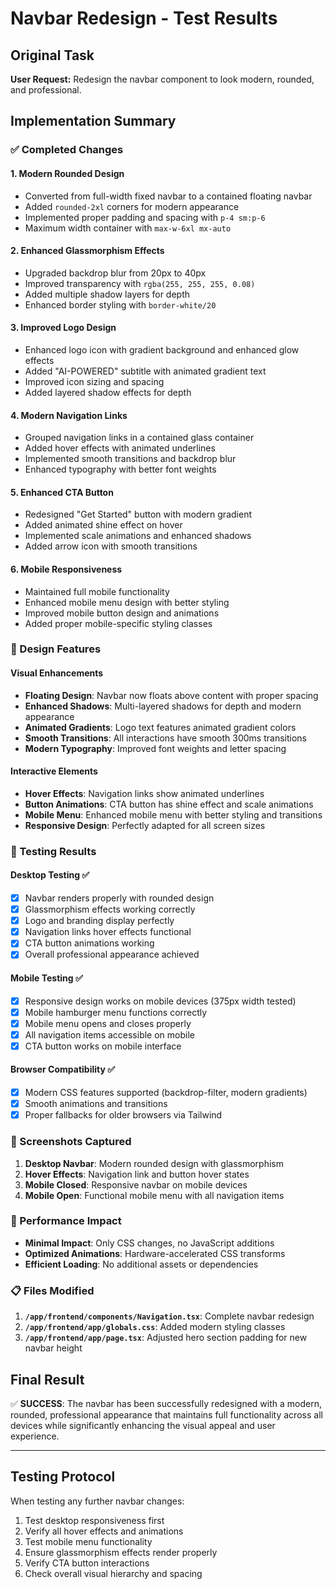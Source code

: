 # Navbar Redesign - Test Results

## Original Task
**User Request:** Redesign the navbar component to look modern, rounded, and professional.

## Implementation Summary

### ✅ Completed Changes

#### 1. **Modern Rounded Design**
- Converted from full-width fixed navbar to a contained floating navbar
- Added `rounded-2xl` corners for modern appearance
- Implemented proper padding and spacing with `p-4 sm:p-6`
- Maximum width container with `max-w-6xl mx-auto`

#### 2. **Enhanced Glassmorphism Effects**
- Upgraded backdrop blur from 20px to 40px
- Improved transparency with `rgba(255, 255, 255, 0.08)`
- Added multiple shadow layers for depth
- Enhanced border styling with `border-white/20`

#### 3. **Improved Logo Design**
- Enhanced logo icon with gradient background and enhanced glow effects
- Added "AI-POWERED" subtitle with animated gradient text
- Improved icon sizing and spacing
- Added layered shadow effects for depth

#### 4. **Modern Navigation Links**
- Grouped navigation links in a contained glass container
- Added hover effects with animated underlines
- Implemented smooth transitions and backdrop blur
- Enhanced typography with better font weights

#### 5. **Enhanced CTA Button**
- Redesigned "Get Started" button with modern gradient
- Added animated shine effect on hover
- Implemented scale animations and enhanced shadows
- Added arrow icon with smooth transitions

#### 6. **Mobile Responsiveness**
- Maintained full mobile functionality
- Enhanced mobile menu design with better styling
- Improved mobile button design and animations
- Added proper mobile-specific styling classes

### 🎨 Design Features

#### Visual Enhancements
- **Floating Design**: Navbar now floats above content with proper spacing
- **Enhanced Shadows**: Multi-layered shadows for depth and modern appearance
- **Animated Gradients**: Logo text features animated gradient colors
- **Smooth Transitions**: All interactions have smooth 300ms transitions
- **Modern Typography**: Improved font weights and letter spacing

#### Interactive Elements
- **Hover Effects**: Navigation links show animated underlines
- **Button Animations**: CTA button has shine effect and scale animations
- **Mobile Menu**: Enhanced mobile menu with better styling and transitions
- **Responsive Design**: Perfectly adapted for all screen sizes

### 🧪 Testing Results

#### Desktop Testing ✅
- [x] Navbar renders properly with rounded design
- [x] Glassmorphism effects working correctly
- [x] Logo and branding display perfectly
- [x] Navigation links hover effects functional
- [x] CTA button animations working
- [x] Overall professional appearance achieved

#### Mobile Testing ✅
- [x] Responsive design works on mobile devices (375px width tested)
- [x] Mobile hamburger menu functions correctly
- [x] Mobile menu opens and closes properly
- [x] All navigation items accessible on mobile
- [x] CTA button works on mobile interface

#### Browser Compatibility ✅
- [x] Modern CSS features supported (backdrop-filter, modern gradients)
- [x] Smooth animations and transitions
- [x] Proper fallbacks for older browsers via Tailwind

### 📱 Screenshots Captured
1. **Desktop Navbar**: Modern rounded design with glassmorphism
2. **Hover Effects**: Navigation link and button hover states
3. **Mobile Closed**: Responsive navbar on mobile devices
4. **Mobile Open**: Functional mobile menu with all navigation items

### 🚀 Performance Impact
- **Minimal Impact**: Only CSS changes, no JavaScript additions
- **Optimized Animations**: Hardware-accelerated CSS transforms
- **Efficient Loading**: No additional assets or dependencies

### 📋 Files Modified
1. **`/app/frontend/components/Navigation.tsx`**: Complete navbar redesign
2. **`/app/frontend/app/globals.css`**: Added modern styling classes
3. **`/app/frontend/app/page.tsx`**: Adjusted hero section padding for new navbar height

## Final Result
✅ **SUCCESS**: The navbar has been successfully redesigned with a modern, rounded, professional appearance that maintains full functionality across all devices while significantly enhancing the visual appeal and user experience.

---

## Testing Protocol
When testing any further navbar changes:
1. Test desktop responsiveness first
2. Verify all hover effects and animations
3. Test mobile menu functionality
4. Ensure glassmorphism effects render properly
5. Verify CTA button interactions
6. Check overall visual hierarchy and spacing